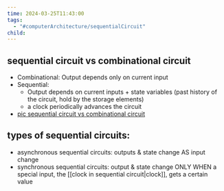 ```yaml
---
time: 2024-03-25T11:43:00
tags:
  - "#computerArchitecture/sequentialCircuit"
child:
---
```

## sequential circuit vs combinational circuit
- Combinational: Output depends only on current input
- Sequential: 
	- Output depends on current inputs + state variables (past history of the circuit, hold by the storage elements)
	- a clock periodically advances the circuit
- [pic sequential circuit vs combinational circuit](https://i.imgur.com/BHmHpco.png)

## types of sequential circuits:
- asynchronous sequential circuits: outputs & state change AS input change
- synchronous sequential circuits: output & state change ONLY WHEN a special input, the [[clock in sequential circuit|clock]], gets a certain value


